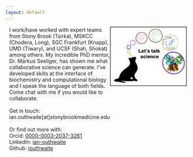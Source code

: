 ```yaml
---
layout: default
---
```


<div style="display:flex">
     <div style="flex:1;padding-left:10px;">
     	  I work/have worked with expert teams from Stony Brook (Tsirka), MSKCC (Chodera, Long), SGC Frankfurt (Knapp), UMD (Tiwary), and UCSF (Shah, Shokat) among others. My incredible PhD mentor, Dr. Markus Seeliger, has shown me what collaborative science can generate. I've developed skills at the interface of biochemistry and computational biology and I speak the language of both fields. Come chat with me if you would like to collaborate. <br><br>   
          Get in touch: ian.outhwaite[at]stonybrookmedicine.edu <br><br>
	  Or find out more with: <br>       
	  Orcid: <a href = "https://orcid.org/0000-0003-2037-3261"> 0000-0003-2037-3261 </a> <br> 
	  LinkedIn: <a href = "https://www.linkedin.com/in/ian-outhwaite"> ian-outhwaite </a> <br>
	  Github: <a href = "https://github.com/iouthwaite"> iouthwaite </a>
     </div>
     <div style="flex:1;padding-right:10px;">
          <img src="assets/talkcolor.png" width="300">
     </div>




